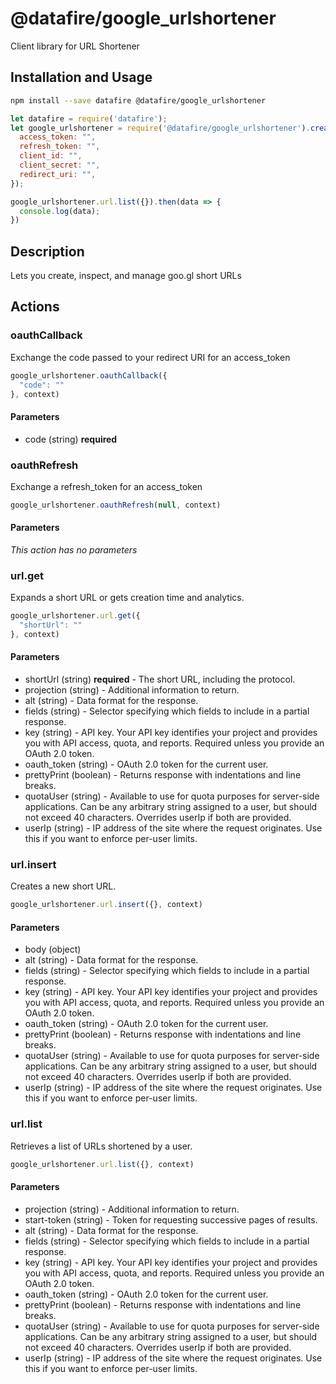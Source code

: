 # @datafire/google_urlshortener

Client library for URL Shortener

## Installation and Usage
```bash
npm install --save datafire @datafire/google_urlshortener
```

```js
let datafire = require('datafire');
let google_urlshortener = require('@datafire/google_urlshortener').create({
  access_token: "",
  refresh_token: "",
  client_id: "",
  client_secret: "",
  redirect_uri: "",
});

google_urlshortener.url.list({}).then(data => {
  console.log(data);
})
```

## Description
Lets you create, inspect, and manage goo.gl short URLs

## Actions
### oauthCallback
Exchange the code passed to your redirect URI for an access_token


```js
google_urlshortener.oauthCallback({
  "code": ""
}, context)
```

#### Parameters
* code (string) **required**

### oauthRefresh
Exchange a refresh_token for an access_token


```js
google_urlshortener.oauthRefresh(null, context)
```

#### Parameters
*This action has no parameters*

### url.get
Expands a short URL or gets creation time and analytics.


```js
google_urlshortener.url.get({
  "shortUrl": ""
}, context)
```

#### Parameters
* shortUrl (string) **required** - The short URL, including the protocol.
* projection (string) - Additional information to return.
* alt (string) - Data format for the response.
* fields (string) - Selector specifying which fields to include in a partial response.
* key (string) - API key. Your API key identifies your project and provides you with API access, quota, and reports. Required unless you provide an OAuth 2.0 token.
* oauth_token (string) - OAuth 2.0 token for the current user.
* prettyPrint (boolean) - Returns response with indentations and line breaks.
* quotaUser (string) - Available to use for quota purposes for server-side applications. Can be any arbitrary string assigned to a user, but should not exceed 40 characters. Overrides userIp if both are provided.
* userIp (string) - IP address of the site where the request originates. Use this if you want to enforce per-user limits.

### url.insert
Creates a new short URL.


```js
google_urlshortener.url.insert({}, context)
```

#### Parameters
* body (object)
* alt (string) - Data format for the response.
* fields (string) - Selector specifying which fields to include in a partial response.
* key (string) - API key. Your API key identifies your project and provides you with API access, quota, and reports. Required unless you provide an OAuth 2.0 token.
* oauth_token (string) - OAuth 2.0 token for the current user.
* prettyPrint (boolean) - Returns response with indentations and line breaks.
* quotaUser (string) - Available to use for quota purposes for server-side applications. Can be any arbitrary string assigned to a user, but should not exceed 40 characters. Overrides userIp if both are provided.
* userIp (string) - IP address of the site where the request originates. Use this if you want to enforce per-user limits.

### url.list
Retrieves a list of URLs shortened by a user.


```js
google_urlshortener.url.list({}, context)
```

#### Parameters
* projection (string) - Additional information to return.
* start-token (string) - Token for requesting successive pages of results.
* alt (string) - Data format for the response.
* fields (string) - Selector specifying which fields to include in a partial response.
* key (string) - API key. Your API key identifies your project and provides you with API access, quota, and reports. Required unless you provide an OAuth 2.0 token.
* oauth_token (string) - OAuth 2.0 token for the current user.
* prettyPrint (boolean) - Returns response with indentations and line breaks.
* quotaUser (string) - Available to use for quota purposes for server-side applications. Can be any arbitrary string assigned to a user, but should not exceed 40 characters. Overrides userIp if both are provided.
* userIp (string) - IP address of the site where the request originates. Use this if you want to enforce per-user limits.

